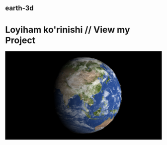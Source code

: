 ## earth-3d

# Loyiham ko'rinishi // View my Project
![View](https://github.com/OtabekWebdev/earth-3d/blob/main/img/view.png)
